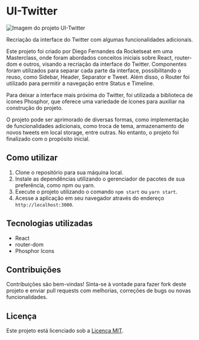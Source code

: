 # UI-Twitter

![Imagem do projeto UI-Twitter](https://cdn4.iconfinder.com/data/icons/social-media-icons-the-circle-set/48/twitter_circle-256.png)

Recriação da interface do Twitter com algumas funcionalidades adicionais.

Este projeto foi criado por Diego Fernandes da Rocketseat em uma Masterclass, onde foram abordados conceitos iniciais sobre React, router-dom e outros, visando a recriação da interface do Twitter. Componentes foram utilizados para separar cada parte da interface, possibilitando o reuso, como Sidebar, Header, Separator e Tweet. Além disso, o Router foi utilizado para permitir a navegação entre Status e Timeline.

Para deixar a interface mais próxima do Twitter, foi utilizada a biblioteca de ícones Phosphor, que oferece uma variedade de ícones para auxiliar na construção do projeto.

O projeto pode ser aprimorado de diversas formas, como implementação de funcionalidades adicionais, como troca de tema, armazenamento de novos tweets em local storage, entre outras. No entanto, o projeto foi finalizado com o propósito inicial.

## Como utilizar

1. Clone o repositório para sua máquina local.
2. Instale as dependências utilizando o gerenciador de pacotes de sua preferência, como npm ou yarn.
3. Execute o projeto utilizando o comando `npm start` ou `yarn start`.
4. Acesse a aplicação em seu navegador através do endereço `http://localhost:3000`.

## Tecnologias utilizadas

- React
- router-dom
- Phosphor Icons

## Contribuições

Contribuições são bem-vindas! Sinta-se à vontade para fazer fork deste projeto e enviar pull requests com melhorias, correções de bugs ou novas funcionalidades.

## Licença

Este projeto está licenciado sob a [Licença MIT](LICENSE).
